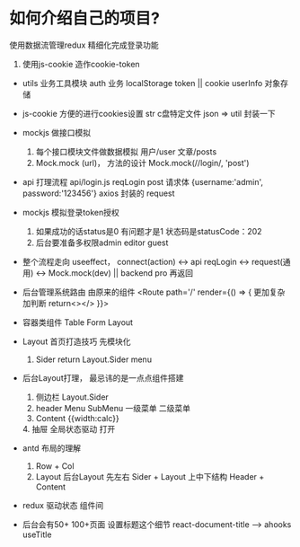 # 如何介绍自己的项目?
  使用数据流管理redux 精细化完成登录功能
  1. 使用js-cookie 造作cookie-token 

- utils 业务工具模块
  auth 业务 
  localStorage token   ||  cookie
  userInfo 对象存储

- js-cookie 
  方便的进行cookies设置
  str  c盘特定文件
  json => util 封装一下

- mockjs 做接口模拟
  1. 每个接口模块文件做数据模拟  用户/user  文章/posts
  2. Mock.mock (url)， 方法的设计 Mock.mock(/\/login/, 'post')

- api 打理流程
  api/login.js reqLogin post 请求体 {username:'admin', password:'123456'}
  axios 封装的 request

- mockjs 模拟登录token授权
  1. 如果成功的话status是0 有问题才是1 状态码是statusCode：202
  2. 后台要准备多权限admin editor guest 

- 整个流程走向
    useeffect， connect(action) <-> api reqLogin <-> request(通用) <-> Mock.mock(dev) || backend pro 再返回

- 后台管理系统路由
  <Route path='/' component={Index}> 由原来的组件
  <Route path='/' render={() => {
    更加复杂
    加判断
    return<></>
  }}> 

- 容器类组件
  Table  Form  Layout

- Layout 首页打造技巧
  先模块化
  1. Sider return Layout.Sider menu

- 后台Layout打理， 最忌讳的是一点点组件搭建
  1. 侧边栏
    Layout.Sider
  2. header
    Menu SubMenu 一级菜单 二级菜单
  3. Content {{width:calc}}
    <Route>
  4. 抽屉
    全局状态驱动 打开

- antd 布局的理解 
  1. Row + Col
  2. Layout
    后台Layout 先左右 Sider + Layout
    上中下结构 Header + Content

- redux 驱动状态 组件间

- 后台会有50+ 100+页面
  设置标题这个细节 react-document-title --> ahooks useTitle
